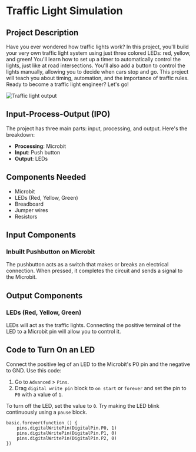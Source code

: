 # Traffic Light Simulation

## Project Description
Have you ever wondered how traffic lights work? In this project, you'll build your very own traffic light system using just three colored LEDs: red, yellow, and green! You'll learn how to set up a timer to automatically control the lights, just like at road intersections. You'll also add a button to control the lights manually, allowing you to decide when cars stop and go. This project will teach you about timing, automation, and the importance of traffic rules. Ready to become a traffic light engineer? Let's go!

![Traffic light output](https://i.postimg.cc/v860FsrR/traffic-light-manual-gif.gif)

## Input-Process-Output (IPO)
The project has three main parts: input, processing, and output. Here's the breakdown:
- **Processing**: Microbit
- **Input**: Push button
- **Output**: LEDs

## Components Needed
- Microbit
- LEDs (Red, Yellow, Green)
- Breadboard
- Jumper wires
- Resistors

## Input Components
### Inbuilt Pushbutton on Microbit
The pushbutton acts as a switch that makes or breaks an electrical connection. When pressed, it completes the circuit and sends a signal to the Microbit.

## Output Components
### LEDs (Red, Yellow, Green)
LEDs will act as the traffic lights. Connecting the positive terminal of the LED to a Microbit pin will allow you to control it.

## Code to Turn On an LED
Connect the positive leg of an LED to the Microbit's P0 pin and the negative to GND. Use this code:
1. Go to `Advanced` > `Pins`.
2. Drag `digital write pin` block to `on start` or `forever` and set the pin to `P0` with a value of `1`.

To turn off the LED, set the value to `0`. Try making the LED blink continuously using a `pause` block.

```blocks
basic.forever(function () {
    pins.digitalWritePin(DigitalPin.P0, 1)
    pins.digitalWritePin(DigitalPin.P1, 0)
    pins.digitalWritePin(DigitalPin.P2, 0)
})
```
